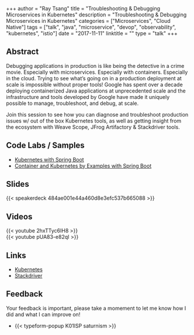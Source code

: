 +++
author = "Ray Tsang"
title = "Troubleshooting & Debugging Microservices in Kubernetes"
description = "Troubleshooting & Debugging Microservices in Kubernetes"
categories = ["Microservices", "Cloud Native"]
tags = ["talk", "java", "microservice", "devop", "observability", "kubernetes", "istio"]
date = "2017-11-11"
linktitle = ""
type = "talk"
+++

## Abstract
Debugging applications in production is like being the detective in a crime movie. Especially with microservices. Especially with containers. Especially in the cloud. Trying to see what’s going on in a production deployment at scale is impossible without proper tools! Google has spent over a decade deploying containerized Java applications at unprecedented scale and the infrastructure and tools developed by Google have made it uniquely possible to manage, troubleshoot, and debug, at scale.

Join this session to see how you can diagnose and troubleshoot production issues w/ out of the box Kubernetes tools, as well as getting insight from the ecosystem with Weave Scope, JFrog Artifactory & Stackdriver tools.

## Code Labs / Samples
- [Kubernetes with Spring Boot](http://bit.ly/k8s-lab)
- [Container and Kubernetes by Examples with Spring Boot](https://github.com/saturnism/docker-kubernetes-by-example-java)

## Slides
{{< speakerdeck 484ae001e44a460d8e3efc537b665088 >}}

## Videos
{{< youtube 2hxTTyc6IH8 >}}
<br/>
{{< youtube pUA83-e82qI >}}

## Links
- [Kubernetes](https://kubernetes.io)
- [Stackdriver](https://cloud.google.com/stackdriver/)

## Feedback
Your feedback is important, please take a momement to let me know how I did and what I can improve on!

- {{< typeform-popup K01lSP saturnism >}}

